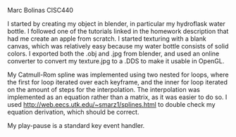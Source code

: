Marc Bolinas
CISC440

I started by creating my object in blender, in particular my hydroflask water bottle. I followed one of the tutorials linked in the homework description that had me create an apple from scratch. I started texturing with a blank canvas, which was relatively easy because my water bottle consists of solid colors. I exported both the .obj and .jpg from blender, and used an online converter to convert my texture.jpg to a .DDS to make it usable in OpenGL.

My Catmull-Rom spline was implemented using two nested for loops, where the first for loop iterated over each keyframe, and the inner for loop iterated on the amount of steps for the interpolation. The interpolation was implemented as an equation rather than a matrix, as it was easier to do so. I used http://web.eecs.utk.edu/~smarz1/splines.html to double check my equation derivation, which should be correct.

My play-pause is a standard key event handler.